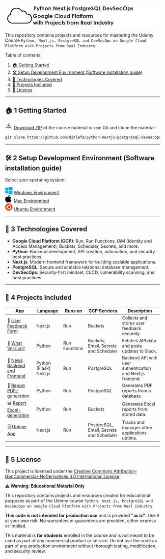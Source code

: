 ![Python, Next.js, PostgreSQL and DevSecOps on Google Cloud Platform with Projects from Real Industry Logo](_docs/python-nextjs-postgresql-devsecops-gcp-logo.png) 

This repository contains projects and resources for mastering the 
Udemy Course `Python, Next.js, PostgreSQL and DevSecOps on Google Cloud Platform with Projects from Real Industry`.

Table of contents:
1. [🏠 Getting Started](#-1-getting-started)
2. [🛠️ Setup Development Environment (Software installation guide)](#%EF%B8%8F-2-setup-development-environment-software-installation-guide)
3. [📌 Technologies Covered](#-3-technologies-covered)
4. [🎯 Projects Included](#-4-projects-included)
5. [📜 License](#-5-license)

---

## 🏠 1 Getting Started

![Download](_docs/download_24dp_2854C5_FILL0_wght400_GRAD0_opsz24.png) [Download ZIP](https://github.com/ditlef9/python-nextjs-postgresql-devsecops-gcp/archive/refs/heads/main.zip) of the course material
or use Git and clone the material:
```bash
git clone https://github.com/ditlef9/python-nextjs-postgresql-devsecops-gcp.git
```


---

## 🛠️ 2 Setup Development Environment (Software installation guide)

Select your operating system:

![Windows](_docs/icons/windows-24x24.png) [Windows Environment](setup-development-environment/windows-environment)<br>
![Mac](_docs/icons/mac-24x24.png) [Mac Environment](setup-development-environment/mac-environment)<br>
![Ubuntu](_docs/icons/ubuntu-24x24.png) [Ubuntu Environment](setup-development-environment/ubuntu-environment)<br>

---

## 📌 3 Technologies Covered
- **Google Cloud Platform (GCP)**: Run, Run Functions, IAM (Identity and Access Management), Buckets, Scheduler, Secrets, and more.
- **Python**: Backend development, API creation, automation, and security best practices.
- **Next.js**: Modern frontend framework for building scalable applications.
- **PostgreSQL**: Secure and scalable relational database management.
- **DevSecOps**: Security-first mindset, CI/CD, vulnerability scanning, and best practices.

---

## 🎯 4 Projects Included
| App                                                   | Language                | Runs on       | GCP Services                              | Description                                                |
|-------------------------------------------------------|-------------------------|---------------|-------------------------------------------|------------------------------------------------------------|
| 📝 [User Feedback Form](user-feedback-form)           | Next.js                 | Run           | Buckets                                   | Collects and stores user feedback securely.                |
| 🔄 [What Version?](what-version)                      | Python                  | Run Functions | Buckets, Email, Secrets and Scheduler     | Fetches API data and posts updates to Slack.               |
| 📝 [News Backend and Frontend](news)                  | Python (Flask), Next.js | Run           | PostgreSQL                                | Backend API with user authentication and Next.js frontend. |
| 📄 [Report PDF-generation](report-pdf-generation)     | Python                  | Run           | PostgreSQL                                | Generates PDF reports from a database.                     |
| 📊 [Report Excel-generation](report-excel-generation) | Python                  | Run           | Buckets                                   | Generates Excel reports from stored data.                  |
| 🗒️ [Uptime App](uptime-app)                          | Next.js                 | Run           | PostgreSQL, Email, Secrets and  Scheduler | Tracks and manages other applications uptime.              |


--- 

## 📜 5 License


This project is licensed under the
[Creative Commons Attribution-NonCommercial-NoDerivatives 4.0 International License](https://creativecommons.org/licenses/by-nc-nd/4.0/).

**⚠️ Warning: Educational Material Only**

This repository contains projects and resources created for educational purposes as part of the Udemy course 
`Python, Next.js, PostgreSQL and DevSecOps on Google Cloud Platform with Projects from Real Industry`.

**This code is not intended for production use** and is provided **"as is"**. 
Use it at your own risk. No warranties or guarantees are provided, either express or implied. 

This material is **for students** enrolled in the course and is not meant to be used as part of any commercial product or service. 
Do not use the code as part of any production environment without thorough testing, modification, and security review.

